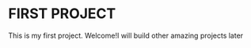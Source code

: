 # FIRST PROJECT

This is my first project. Welcome!I   w i l l   b u i l d   o t h e r   a m a z i n g   p r o j e c t s   l a t e r  
 
